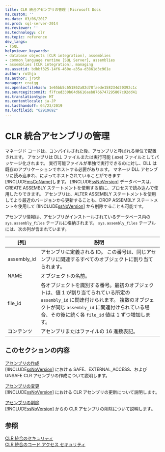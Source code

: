 ```yaml
---
title: CLR 統合アセンブリの管理 |Microsoft Docs
ms.custom: ''
ms.date: 03/06/2017
ms.prod: sql-server-2014
ms.reviewer: ''
ms.technology: clr
ms.topic: reference
dev_langs:
- TSQL
helpviewer_keywords:
- database objects [CLR integration], assemblies
- common language runtime [SQL Server], assemblies
- assemblies [CLR integration], managing
ms.assetid: bdbbf325-14f6-460e-a35a-d3861d3c961e
author: rothja
ms.author: jroth
manager: craigg
ms.openlocfilehash: 1e65bb5c651862a82d78faede158234d20392c1c
ms.sourcegitcommit: f7fced330b64d6616aeb8766747295807c92dd41
ms.translationtype: MT
ms.contentlocale: ja-JP
ms.lasthandoff: 04/23/2019
ms.locfileid: "62919692"
---
```

# <a name="managing-clr-integration-assemblies"></a>CLR 統合アセンブリの管理
  マネージド コードは、コンパイルされた後、アセンブリと呼ばれる単位で配置されます。 アセンブリは DLL ファイルまたは実行可能 (.exe) ファイルとしてパッケージ化されます。 実行可能ファイルが単独で実行できるのに対し、DLL は既存のアプリケーションでホストする必要があります。 マネージ DLL アセンブリに読み込まれ、によってホストされていることができます[!INCLUDE[msCoName](../../../includes/ssnoversion-md.md)]します。 [!INCLUDE[ssNoVersion](../../../includes/ssnoversion-md.md)] データベースは、CREATE ASSEMBLY ステートメントを使用する前に、プロセスで読み込んで使用したりできます。 アセンブリは、ALTER ASSEMBLY ステートメントを使用してより最近のバージョンから更新することも、DROP ASSEMBLY ステートメントを使用して [!INCLUDE[ssNoVersion](../../../includes/ssnoversion-md.md)] から削除することも可能です。  
  
 アセンブリ情報は、アセンブリがインストールされているデータベース内の `sys.assembly_files` テーブルに格納されます。 `sys.assembly_files` テーブルには、次の列が含まれています。  
  
|[列]|説明|  
|------------|-----------------|  
|assembly_id|アセンブリに定義される ID。 この番号は、同じアセンブリに関連するすべてのオブジェクトに割り当てられます。|  
|NAME|オブジェクトの名前。|  
|file_id|各オブジェクトを識別する番号。最初のオブジェクトは、値 1 が割り当てられている所定の `assembly_id` に関連付けられます。 複数のオブジェクトが同じ `assembly_id` に関連付けられている場合、その後に続く各 `file_id` 値は 1 ずつ増加します。|  
|コンテンツ|アセンブリまたはファイルの 16 進数表記。|  
  
## <a name="in-this-section"></a>このセクションの内容  
 [アセンブリの作成](creating-an-assembly.md)  
 [!INCLUDE[ssNoVersion](../../../includes/ssnoversion-md.md)] における SAFE、EXTERNAL_ACCESS、および UNSAFE CLR アセンブリの作成について説明します。  
  
 [アセンブリの変更](altering-an-assembly.md)  
 [!INCLUDE[ssNoVersion](../../../includes/ssnoversion-md.md)] における CLR アセンブリの更新について説明します。  
  
 [アセンブリの削除](dropping-an-assembly.md)  
 [!INCLUDE[ssNoVersion](../../../includes/ssnoversion-md.md)] からの CLR アセンブリの削除について説明します。  
  
## <a name="see-also"></a>参照  
 [CLR 統合のセキュリティ](../security/clr-integration-security.md)   
 [CLR 統合のコード アクセス セキュリティ](../security/clr-integration-code-access-security.md)  
  
  
